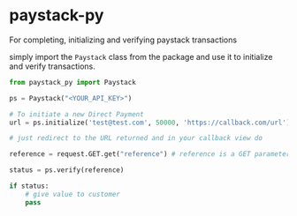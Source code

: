 # paystack-py
For completing, initializing and verifying paystack transactions

simply import the `Paystack` class from the package and use it to initialize and verify transactions.

```python
from paystack_py import Paystack

ps = Paystack("<YOUR_API_KEY>")

# To initiate a new Direct Payment
url = ps.initialize('test@test.com', 50000, 'https://callback.com/url')

# just redirect to the URL returned and in your callback view do

reference = request.GET.get("reference") # reference is a GET parameter from the request

status = ps.verify(reference)

if status:
    # give value to customer
    pass
```